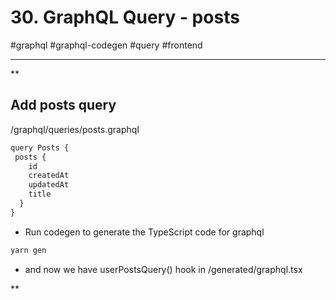 # 30. GraphQL Query - posts

#graphql #graphql-codegen #query #frontend

* * *

**

## Add posts query 

/graphql/queries/posts.graphql

```typescript
query Posts {
 posts {
    id
    createdAt
    updatedAt
    title
  }
}
```

  

- Run codegen to generate the TypeScript code for graphql

  

```typescript
yarn gen
```

  

- and now we have userPostsQuery() hook in /generated/graphql.tsx

**